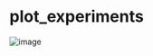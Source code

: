 # plot_experiments

![image](https://user-images.githubusercontent.com/30508983/184553913-9123af4e-42f1-42fa-b2f5-e81033702233.png)
